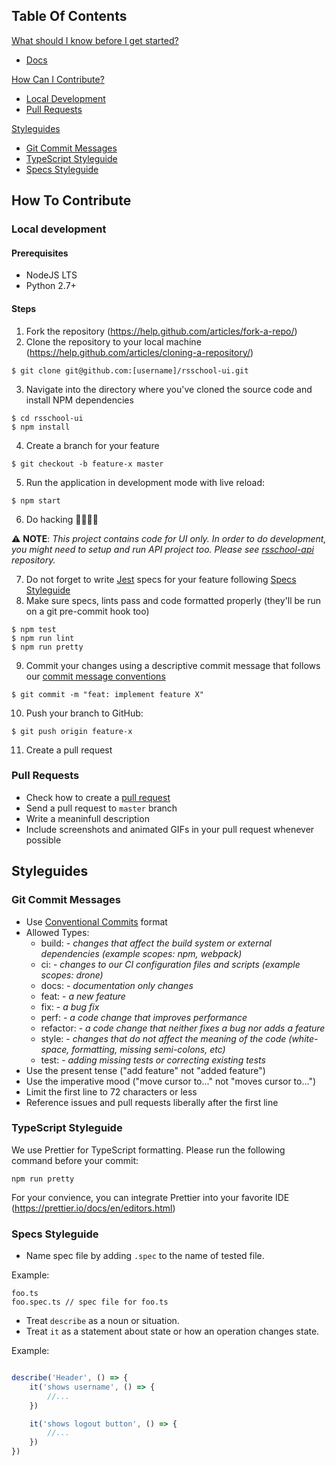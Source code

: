 ## Table Of Contents

[What should I know before I get started?](#what-should-i-know-before-i-get-started)
  * [Docs](https://github.com/rolling-scopes/rsschool-docs)

[How Can I Contribute?](#how-can-i-contribute)
  * [Local Development](#local-development)
  * [Pull Requests](#pull-requests)

[Styleguides](#styleguides)
  * [Git Commit Messages](#git-commit-messages)
  * [TypeScript Styleguide](#typescript-styleguide)
  * [Specs Styleguide](#specs-styleguide)

## How To Contribute

### Local development

#### Prerequisites
- NodeJS LTS
- Python 2.7+

#### Steps
1. Fork the repository (https://help.github.com/articles/fork-a-repo/)
2. Clone the repository to your local machine (https://help.github.com/articles/cloning-a-repository/)

``` command-line
$ git clone git@github.com:[username]/rsschool-ui.git
```
3. Navigate into the directory where you've cloned the source code and install NPM dependencies

``` command-line
$ cd rsschool-ui
$ npm install
```
4. Create a branch for your feature
``` command-line
$ git checkout -b feature-x master
```
5. Run the application in development mode with live reload:
``` command-line
$ npm start
```
6. Do hacking 👩‍💻👨‍💻 

⚠️ **NOTE**: *This project contains code for UI only. In order to do development, you might need to setup and run API project too. Please see [rsschool-api](https://github.com/rolling-scopes/rsschool-api) repository.*

7. Do not forget to write [Jest](https://facebook.github.io/jest/) specs for your feature following [Specs Styleguide](#specs-styleguide)
8. Make sure specs, lints pass and code formatted properly (they'll be run on a git pre-commit hook too)
``` command-line
$ npm test
$ npm run lint
$ npm run pretty
```
9. Commit your changes using a descriptive commit message that follows our [commit message conventions](#git-commit-messages)
``` command-line
$ git commit -m "feat: implement feature X"
```
10. Push your branch to GitHub: 
``` command-line
$ git push origin feature-x
```
11. Create a pull request

### Pull Requests

* Check how to create a [pull request](https://help.github.com/articles/creating-a-pull-request/)
* Send a pull request to `master` branch 
* Write a meaninfull description
* Include screenshots and animated GIFs in your pull request whenever possible

## Styleguides

### Git Commit Messages

* Use [Conventional Commits](https://conventionalcommits.org/) format
* Allowed Types:
    * build: - *changes that affect the build system or external dependencies (example scopes: npm, webpack)*
    * ci: - *changes to our CI configuration files and scripts (example scopes: drone)*
    * docs: - *documentation only changes*
    * feat: - *a new feature*
    * fix: - *a bug fix*
    * perf: - *a code change that improves performance*
    * refactor: - *a code change that neither fixes a bug nor adds a feature*
    * style: - *сhanges that do not affect the meaning of the code (white-space, formatting, missing semi-colons, etc)*
    * test: - *adding missing tests or correcting existing tests*
* Use the present tense ("add feature" not "added feature")
* Use the imperative mood ("move cursor to..." not "moves cursor to...")
* Limit the first line to 72 characters or less
* Reference issues and pull requests liberally after the first line

### TypeScript Styleguide

We use Prettier for TypeScript formatting. Please run the following command before your commit:
``` command-line
npm run pretty
```

For your convience, you can integrate Prettier into your favorite IDE (https://prettier.io/docs/en/editors.html)

### Specs Styleguide

- Name spec file by adding `.spec` to the name of tested file.

Example:
```
foo.ts
foo.spec.ts // spec file for foo.ts
```
- Treat `describe` as a noun or situation.
- Treat `it` as a statement about state or how an operation changes state.

Example: 
```javascript

describe('Header', () => {
    it('shows username', () => {
        //...
    })

    it('shows logout button', () => {
        //...
    })
})
```